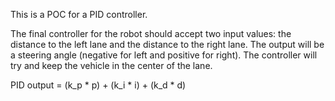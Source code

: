 This is a POC for a PID controller.

The final controller for the robot should accept two input values: the distance to the left lane and the distance to the right lane. The output will be a steering angle (negative for left and positive for right). The controller will try and keep the vehicle in the center of the lane.

PID output = (k_p * p) + (k_i * i) + (k_d * d)
